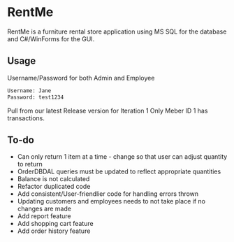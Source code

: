 # RentMe

RentMe is a furniture rental store application using MS SQL for the database and C#/WinForms for the GUI. 

## Usage

Username/Password for both Admin and Employee

```bash
Username: Jane
Password: test1234
```
Pull from our latest Release version for Iteration 1
Only Meber ID 1 has transactions.

## To-do
- Can only return 1 item at a time - change so that user can adjust quantity to return
- OrderDBDAL queries must be updated to reflect appropriate quantities
- Balance is not calculated
- Refactor duplicated code
- Add consistent/User-friendlier code for handling errors thrown
- Updating customers and employees needs to not take place if no changes are made
- Add report feature
- Add shopping cart feature
- Add order history feature
